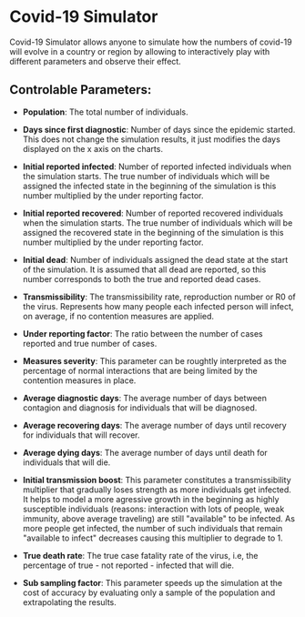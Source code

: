 # Covid-19 Simulator

Covid-19 Simulator allows anyone to simulate how the numbers of covid-19 will evolve in a country or region by allowing to interactively play with different parameters and observe their effect.

## Controlable Parameters:

- **Population**: The total number of individuals.

- **Days since first diagnostic**: Number of days since the epidemic started. This does not change the simulation results, it just modifies the days displayed on the x axis on the charts.

- **Initial reported infected**: Number of reported infected individuals when the simulation starts. The true number of individuals which will be assigned the infected state in the beginning of the simulation is this number multiplied by the under reporting factor.

- **Initial reported recovered**: Number of reported recovered individuals when the simulation starts. The true number of individuals which will be assigned the recovered state in the beginning of the simulation is this number multiplied by the under reporting factor.

- **Initial dead**: Number of individuals assigned the dead state at the start of the simulation. It is assumed that all dead are reported, so this number corresponds to both the true and reported dead cases.

- **Transmissibility**: The transmissibility rate, reproduction number or R0 of the virus. Represents how many people each infected person will infect, on average, if no contention measures are applied.

- **Under reporting factor**: The ratio between the number of cases reported and true number of cases.

- **Measures severity**: This parameter can be roughtly interpreted as the percentage of normal interactions that are being limited by the contention measures in place.

- **Average diagnostic days**: The average number of days between contagion and diagnosis for individuals that will be diagnosed.

- **Average recovering days**: The average number of days until recovery for individuals that will recover.

- **Average dying days**: The average number of days until death for individuals that will die.

- **Initial transmission boost**: This parameter constitutes a transmissibility multiplier that gradually loses strength as more individuals get infected. It helps to model a more agressive growth in the beginning as highly susceptible individuals (reasons: interaction with lots of people, weak immunity, above average traveling) are still "available" to be infected. As more people get infected, the number of such individuals that remain "available to infect" decreases causing this multiplier to degrade to 1.

- **True death rate**: The true case fatality rate of the virus, i.e, the percentage of true - not reported - infected that will die.

- **Sub sampling factor**: This parameter speeds up the simulation at the cost of accuracy by evaluating only a sample of the population and extrapolating the results.
